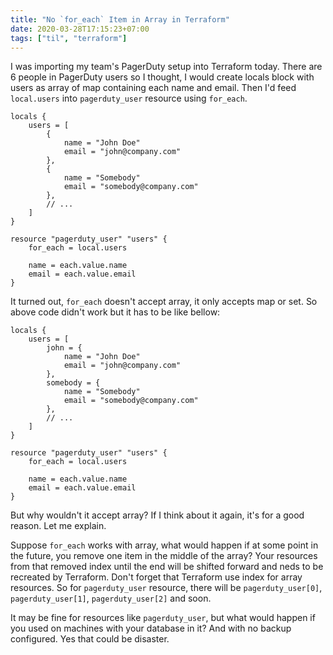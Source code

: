```yaml
---
title: "No `for_each` Item in Array in Terraform"
date: 2020-03-28T17:15:23+07:00
tags: ["til", "terraform"]
---
```


I was importing my team's PagerDuty setup into Terraform today. There are 6 people in PagerDuty users so I thought, I would create locals block with users as array of map containing each name and email. Then I'd feed `local.users` into `pagerduty_user` resource using `for_each`.

``` hcl
locals {
    users = [
        {
            name = "John Doe"
            email = "john@company.com"
        },
        {
            name = "Somebody"
            email = "somebody@company.com"
        },
        // ...
    ]
}

resource "pagerduty_user" "users" {
    for_each = local.users

    name = each.value.name
    email = each.value.email
}
```

It turned out, `for_each` doesn't accept array, it only accepts map or set. So above code didn't work but it has to be like bellow:

``` hcl
locals {
    users = [
        john = {
            name = "John Doe"
            email = "john@company.com"
        },
        somebody = {
            name = "Somebody"
            email = "somebody@company.com"
        },
        // ...
    ]
}

resource "pagerduty_user" "users" {
    for_each = local.users

    name = each.value.name
    email = each.value.email
}
```

But why wouldn't it accept array? If I think about it again, it's for a good reason. Let me explain.

Suppose `for_each` works with array, what would happen if at some point in the future, you remove one item in the middle of the array? Your resources from that removed index until the end will be shifted forward and neds to be recreated by Terraform. Don't forget that Terraform use index for array resources. So for `pagerduty_user` resource, there will be `pagerduty_user[0]`, `pagerduty_user[1]`, `pagerduty_user[2]` and soon.

It may be fine for resources like `pagerduty_user`, but what would happen if you used on machines with your database in it? And with no backup configured. Yes that could be disaster.
